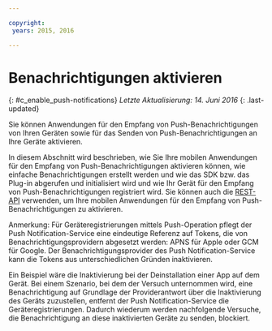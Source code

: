 ```yaml
---

copyright:
 years: 2015, 2016

---
```


# Benachrichtigungen aktivieren
{: #c_enable_push-notifications}
*Letzte Aktualisierung: 14. Juni 2016*
{: .last-updated}

Sie können Anwendungen für den Empfang von Push-Benachrichtigungen von Ihren Geräten sowie für das Senden von Push-Benachrichtigungen an Ihre Geräte aktivieren.

In diesem Abschnitt wird beschrieben, wie Sie Ihre mobilen Anwendungen für den Empfang von Push-Benachrichtigungen aktivieren können, wie einfache Benachrichtigungen erstellt werden und wie das SDK bzw. das Plug-in abgerufen und initialisiert wird und wie Ihr Gerät für den Empfang von Push-Benachrichtigungen registriert wird. Sie können auch die [REST-API](t_restapi.html) verwenden, um Ihre mobilen Anwendungen für den Empfang von Push-Benachrichtigungen zu aktivieren.

Anmerkung: Für Geräteregistrierungen mittels Push-Operation pflegt der Push Notification-Service eine eindeutige Referenz auf Tokens, die von Benachrichtigungsprovidern abgesetzt werden:
APNS für Apple oder GCM für Google. Der Benachrichtigungsprovider des Push Notification-Service kann die Tokens aus unterschiedlichen Gründen inaktivieren. 

Ein Beispiel wäre die Inaktivierung bei der Deinstallation einer App auf dem Gerät. Bei einem Szenario, bei dem der Versuch unternommen wird, eine Benachrichtigung auf Grundlage der Providerantwort über die Inaktivierung des Geräts zuzustellen, entfernt der Push Notification-Service die Geräteregistrierungen. Dadurch wiederum werden nachfolgende Versuche, die Benachrichtigung an diese inaktivierten Geräte zu senden, blockiert.
